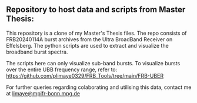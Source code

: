 ## Repository to host data and scripts from Master Thesis:
This repository is a clone of my Master's Thesis files. The repo consists of FRB20240114A burst archives from the Ultra BroadBand Receiver on Effelsberg. The python scripts are used to extract and visualize the broadband burst spectra.

The scripts here can only visualize sub-band bursts. To visualize bursts over the entire UBB frequency range, refer to: https://github.com/plimaye0329/FRB_Tools/tree/main/FRB-UBER

For further queries regarding colaborating and utilising this data, contact me at limaye@mpifr-bonn.mpg.de
